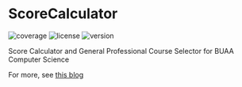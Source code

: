 # ScoreCalculator

![coverage](https://img.shields.io/endpoint?url=https://gist.githubusercontent.com/Chenrt-ggx/cebb88f45886d29a0972f2dd0967f9c8/raw/jest-coverage-comment__main.json)
![license](https://img.shields.io/github/license/Chenrt-ggx/ScoreCalculator)
![version](https://img.shields.io/github/package-json/v/Chenrt-ggx/ScoreCalculator)

Score Calculator and General Professional Course Selector for BUAA Computer Science

For more, see [this blog](https://www.cnblogs.com/Chenrt/p/todo.html)

